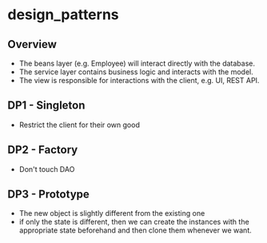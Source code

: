 # design_patterns

## Overview

- The beans layer (e.g. Employee) will interact directly with the database.
- The service layer contains business logic and interacts with the model.
- The view is responsible for interactions with the client, e.g. UI, REST API.

## DP1 - Singleton

- Restrict the client for their own good

## DP2 - Factory

- Don't touch DAO

## DP3 - Prototype

- The new object is slightly different from the existing one
- if only the state is different, then we can create the instances with the appropriate state beforehand and
then clone them whenever we want.

